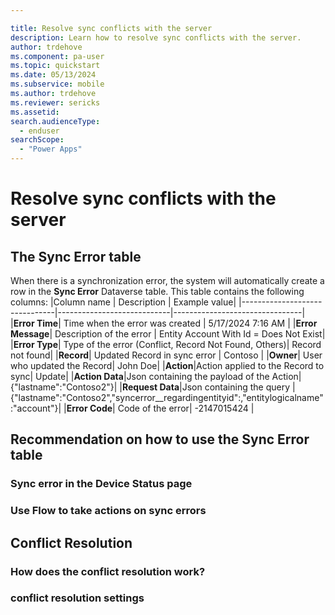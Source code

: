 ```yaml
---

title: Resolve sync conflicts with the server
description: Learn how to resolve sync conflicts with the server.
author: trdehove
ms.component: pa-user
ms.topic: quickstart
ms.date: 05/13/2024
ms.subservice: mobile
ms.author: trdehove
ms.reviewer: sericks
ms.assetid: 
search.audienceType: 
  - enduser
searchScope:
  - "Power Apps"
---
```


# Resolve sync conflicts with the server

## The Sync Error table
When there is a synchronization error, the system will automatically create a row in the **Sync Error** Dataverse table. This table contains the following columns:
|Column name | Description | Example value|
|-------------------------------|----------------------------|--------------------------------|
|**Error Time**| Time when the error was created | 5/17/2024 7:16 AM |
|**Error Message**| Description of the error | Entity Account With Id = <RowId> Does Not Exist|
|**Error Type**| Type of the error (Conflict, Record Not Found, Others)| Record not found|
|**Record**| Updated Record in sync error | Contoso |
|**Owner**| User who updated the Record| John Doe|
|**Action**|Action applied to the Record to sync| Update|
|**Action Data**|Json containing the payload of the Action| {"lastname":"Contoso2"}|
|**Request Data**|Json containing the query | {"lastname":"Contoso2","syncerror__regardingentityid":<syncerrorId>,"entitylogicalname":"account"}|
|**Error Code**| Code of the error| -2147015424 |
  
## Recommendation on how to use the Sync Error table

### Sync error in the Device Status page

### Use Flow to take actions on sync errors

## Conflict Resolution

### How does the conflict resolution work? 

### conflict resolution settings

